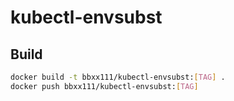 # kubectl-envsubst

## Build

```bash
docker build -t bbxx111/kubectl-envsubst:[TAG] .
docker push bbxx111/kubectl-envsubst:[TAG]
```
